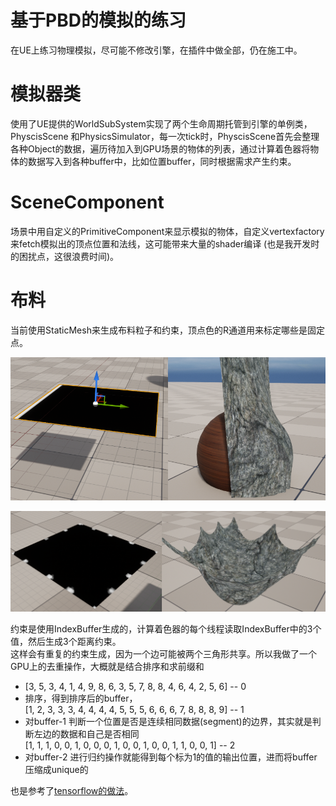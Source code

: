 # 基于PBD的模拟的练习
在UE上练习物理模拟，尽可能不修改引擎，在插件中做全部，仍在施工中。     
# 模拟器类
使用了UE提供的WorldSubSystem实现了两个生命周期托管到引擎的单例类，PhyscisScene
和PhysicsSimulator，每一次tick时，PhyscisScene首先会整理各种Object的数据，遍历待加入到GPU场景的物体的列表，通过计算着色器将物体的数据写入到各种buffer中，比如位置buffer，同时根据需求产生约束。   
# SceneComponent
场景中用自定义的PrimitiveComponent来显示模拟的物体，自定义vertexfactory来fetch模拟出的顶点位置和法线，这可能带来大量的shader编译 (也是我开发时的困扰点，这很浪费时间)。   

# 布料
当前使用StaticMesh来生成布料粒子和约束，顶点色的R通道用来标定哪些是固定点。   

![基于网格生成布料](Img/ClothMeshVertexColorSample-0.png)  

![基于网格生成布料](Img/ClothMeshVertexColorSample-1.png)  

约束是使用IndexBuffer生成的，计算着色器的每个线程读取IndexBuffer中的3个值，然后生成3个距离约束。  
这样会有重复的约束生成，因为一个边可能被两个三角形共享。所以我做了一个GPU上的去重操作，大概就是结合排序和求前缀和   

* [3, 5, 3, 4, 1, 4, 9, 8, 6, 3, 5, 7, 8, 8, 4, 6, 4, 2, 5, 6] -- 0
* 排序，得到排序后的buffer，  
  [1, 2, 3, 3, 3, 4, 4, 4, 4, 5, 5, 5, 6, 6, 6, 7, 8, 8, 8, 9] -- 1  
* 对buffer-1 判断一个位置是否是连续相同数据(segment)的边界，其实就是判断左边的数据和自己是否相同   
  [1, 1, 1, 0, 0, 1, 0, 0, 0, 1, 0, 0, 1, 0, 0, 1, 1, 0, 0, 1] -- 2
* 对buffer-2 进行归约操作就能得到每个标为1的值的输出位置，进而将buffer压缩成unique的

也是参考了[tensorflow的做法](https://github.com/tensorflow/tensorflow/blob/master/tensorflow/core/kernels/unique_op_gpu.cu.h)。  